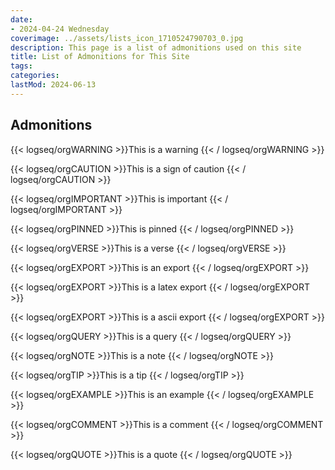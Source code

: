 ```yaml
---
date:
- 2024-04-24 Wednesday
coverimage: ../assets/lists_icon_1710524790703_0.jpg
description: This page is a list of admonitions used on this site
title: List of Admonitions for This Site
tags:
categories:
lastMod: 2024-06-13
---
```

## Admonitions

{{< logseq/orgWARNING >}}This is a warning
{{< / logseq/orgWARNING >}}

{{< logseq/orgCAUTION >}}This is a sign of caution
{{< / logseq/orgCAUTION >}}

{{< logseq/orgIMPORTANT >}}This is important
{{< / logseq/orgIMPORTANT >}}

{{< logseq/orgPINNED >}}This is pinned
{{< / logseq/orgPINNED >}}

{{< logseq/orgVERSE >}}This is a verse
{{< / logseq/orgVERSE >}}

{{< logseq/orgEXPORT >}}This is an export
{{< / logseq/orgEXPORT >}}

{{< logseq/orgEXPORT >}}This is a latex export
{{< / logseq/orgEXPORT >}}

{{< logseq/orgEXPORT >}}This is a ascii export
{{< / logseq/orgEXPORT >}}

{{< logseq/orgQUERY >}}This is a query
{{< / logseq/orgQUERY >}}

{{< logseq/orgNOTE >}}This is a note
{{< / logseq/orgNOTE >}}

{{< logseq/orgTIP >}}This is a tip
{{< / logseq/orgTIP >}}

{{< logseq/orgEXAMPLE >}}This is an example
{{< / logseq/orgEXAMPLE >}}

{{< logseq/orgCOMMENT >}}This is a comment
{{< / logseq/orgCOMMENT >}}

{{< logseq/orgQUOTE >}}This is a quote
{{< / logseq/orgQUOTE >}}
